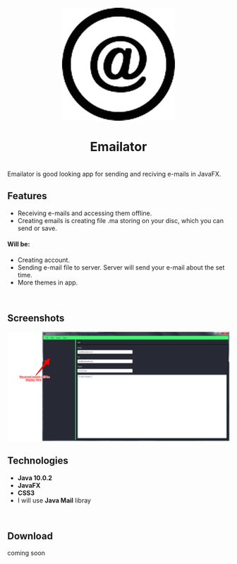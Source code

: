 <p align="center">
  <img src="/src/img/icon.png" width="256">
</p>

<div align="center">
  <h1>Emailator</h1>
</div>  
<br>
Emailator is good looking app for sending and reciving e-mails in JavaFX.
<br>

## Features
- Receiving e-mails and accessing them offline.
- Creating emails is creating file .ma storing on your disc, which you can send or save.
#### Will be:
- Creating account.
- Sending e-mail file to server. Server will send your e-mail about the set time.
- More themes in app.
<br>

## Screenshots
<img src="/src/img/mainWindow2.png" width="pixels"/>
<br>

## Technologies
- <b>Java 10.0.2</b>
- <b>JavaFX</b>
- <b>CSS3</b>
- I will use <b>Java Mail</b> libray
<br>

## Download
coming soon 
